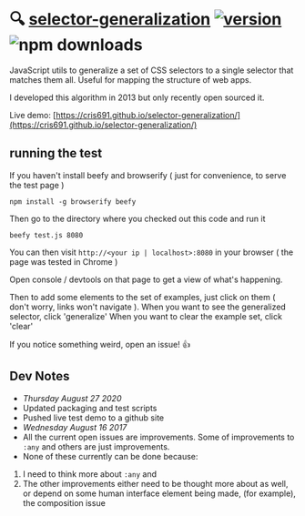 # :mag: [selector-generalization](https://github.com/crislin2046/selector-generalization) [![version](https://img.shields.io/npm/v/selector-generalization.svg?label=&color=0080FF)](https://github.com/crislin2046/selector-generalization/releases/latest) ![npm downloads](https://img.shields.io/npm/dt/selector-generalization)

JavaScript utils to generalize a set of CSS selectors to a single selector that matches them all. Useful for mapping the structure of web apps. 

I developed this algorithm in 2013 but only recently open sourced it.

Live demo: [https://cris691.github.io/selector-generalization/](https://cris691.github.io/selector-generalization/)

## running the test

If you haven't install beefy and browserify ( just for convenience, to serve the test page )

`npm install -g browserify beefy`

Then go to the directory where you checked out this code and run it

`beefy test.js 8080`

You can then visit `http://<your ip | localhost>:8080` in your browser ( the page was tested in Chrome )

Open console / devtools on that page to get a view of what's happening. 

Then to add some elements to the set of examples, just click on them ( don't worry, links won't navigate ). 
When you want to see the generalized selector, click 'generalize'
When you want to clear the example set, click 'clear'

If you notice something weird, open an issue! :thumbsup: 

## Dev Notes

- *Thursday August 27 2020* 
 - Updated packaging and test scripts
 - Pushed live test demo to a github site
- *Wednesday August 16 2017*
 - All the current open issues are improvements. Some of improvements to `:any` and others are just improvements.
 - None of these currently can be done because:
  1. I need to think more about `:any` and
  2. The other improvements either need to be thought more about as well, or depend on some human interface element being made,
  (for example), the composition issue
